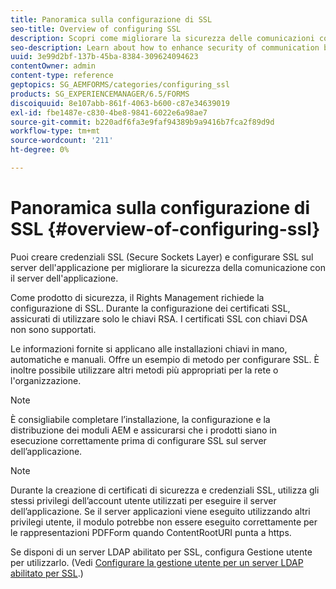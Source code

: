 ```yaml
---
title: Panoramica sulla configurazione di SSL
seo-title: Overview of configuring SSL
description: Scopri come migliorare la sicurezza delle comunicazioni configurando SSL.
seo-description: Learn about how to enhance security of communication by configuring SSL.
uuid: 3e99d2bf-137b-45ba-8384-309624094623
contentOwner: admin
content-type: reference
geptopics: SG_AEMFORMS/categories/configuring_ssl
products: SG_EXPERIENCEMANAGER/6.5/FORMS
discoiquuid: 8e107abb-861f-4063-b600-c87e34639019
exl-id: fbe1487e-c830-4be8-9841-6022e6a98ae7
source-git-commit: b220adf6fa3e9faf94389b9a9416b7fca2f89d9d
workflow-type: tm+mt
source-wordcount: '211'
ht-degree: 0%

---
```


# Panoramica sulla configurazione di SSL {#overview-of-configuring-ssl}

Puoi creare credenziali SSL (Secure Sockets Layer) e configurare SSL sul server dell&#39;applicazione per migliorare la sicurezza della comunicazione con il server dell&#39;applicazione.

Come prodotto di sicurezza, il Rights Management richiede la configurazione di SSL. Durante la configurazione dei certificati SSL, assicurati di utilizzare solo le chiavi RSA. I certificati SSL con chiavi DSA non sono supportati.

Le informazioni fornite si applicano alle installazioni chiavi in mano, automatiche e manuali. Offre un esempio di metodo per configurare SSL. È inoltre possibile utilizzare altri metodi più appropriati per la rete o l&#39;organizzazione.

>[!NOTE]
>
>È consigliabile completare l’installazione, la configurazione e la distribuzione dei moduli AEM e assicurarsi che i prodotti siano in esecuzione correttamente prima di configurare SSL sul server dell’applicazione.

>[!NOTE]
>
>Durante la creazione di certificati di sicurezza e credenziali SSL, utilizza gli stessi privilegi dell’account utente utilizzati per eseguire il server dell’applicazione. Se il server applicazioni viene eseguito utilizzando altri privilegi utente, il modulo potrebbe non essere eseguito correttamente per le rappresentazioni PDFForm quando ContentRootURI punta a https.

Se disponi di un server LDAP abilitato per SSL, configura Gestione utente per utilizzarlo. (Vedi [Configurare la gestione utente per un server LDAP abilitato per SSL](/help/forms/using/admin-help/configure-user-management-ssl-enabled.md#configure-user-management-for-an-ssl-enabled-ldap-server).)
